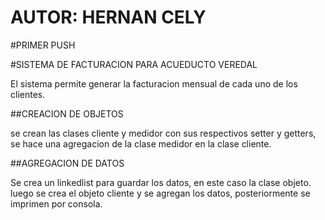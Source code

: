 # AUTOR: HERNAN CELY
#PRIMER PUSH

#SISTEMA DE FACTURACION PARA ACUEDUCTO VEREDAL

El sistema permite generar la facturacion mensual de cada uno de los clientes.

##CREACION DE OBJETOS 

se crean las clases cliente y medidor con sus respectivos setter y getters, se hace una agregacion de la clase medidor en la clase cliente.

##AGREGACION DE DATOS

Se crea un linkedlist para guardar los datos, en este caso la clase objeto. luego se crea el objeto cliente y se agregan los datos, posteriormente se imprimen por consola.
